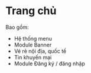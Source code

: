 # Trang chủ

Bao gồm:

* Hệ thống menu
* Module Banner
* Vé rẻ nội địa, quốc tế
* Tin khuyến mại
* Module Đăng ký / đăng nhập



